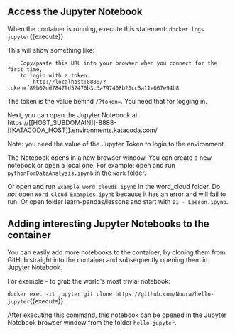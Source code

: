## Access the Jupyter Notebook 

When the container is running, execute this statement:
`docker logs jupyter`{{execute}}

This will show something like:
```
    Copy/paste this URL into your browser when you connect for the first time,
    to login with a token:
        http://localhost:8888/?token=f89b02dd78479d52470b3c3a797408b20cc5a11e067e94b8
```

The token is the value behind `/?token=`. You need that for logging in.

Next, you can open the Jupyter Notebook at 
 https://[[HOST_SUBDOMAIN]]-8888-[[KATACODA_HOST]].environments.katacoda.com/

Note: you need the value of the Jupyter Token to login to the environment.

The Notebook opens in a new browser window. You can create a new notebook or open a local one. For example: open and run `pythonForDataAnalysis.ipynb` in the `work` folder.

Or open and run `Example word clouds.ipynb` in the word_cloud folder. Do *not* open `Word Cloud Examples.ipynb` because it has an error and will fail to run. Or open folder learn-pandas/lessons and start with `01 - Lesson.ipynb`.

## Adding interesting Jupyter Notebooks to the container
You can easily add more notebooks to the container, by cloning them from GitHub straight into the container and subsequently opening them in Jupyter Notebook.

For example - to grab the world's most trivial notebook:

`docker exec -it jupyter git clone https://github.com/Noura/hello-jupyter`{{execute}}

After executing this command, this notebook can be opened in the Jupyter Notebook browser window from the folder `hello-jupyter`.
